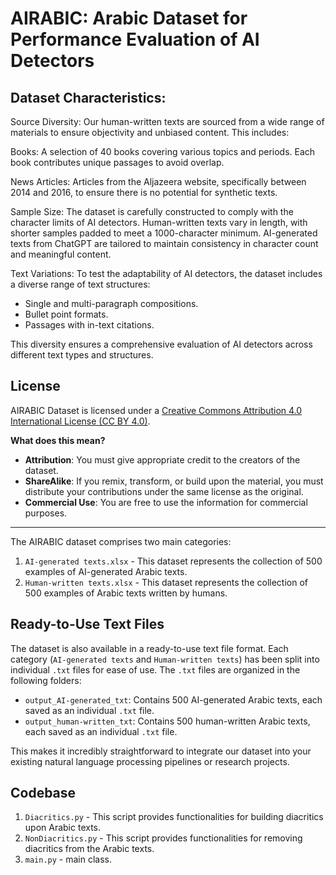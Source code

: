 # AIRABIC: Arabic Dataset for Performance Evaluation of AI Detectors

## Dataset Characteristics:

Source Diversity: Our human-written texts are sourced from a wide range of materials to ensure objectivity and unbiased content. This includes:

Books: A selection of 40 books covering various topics and periods. Each book contributes unique passages to avoid overlap.

News Articles: Articles from the Aljazeera website, specifically between 2014 and 2016, to ensure there is no potential for synthetic texts.

Sample Size: The dataset is carefully constructed to comply with the character limits of AI detectors. Human-written texts vary in length, with shorter samples padded to meet a 1000-character minimum. AI-generated texts from ChatGPT are tailored to maintain consistency in character count and meaningful content.

Text Variations: To test the adaptability of AI detectors, the dataset includes a diverse range of text structures:
* Single and multi-paragraph compositions.
* Bullet point formats.
* Passages with in-text citations.

This diversity ensures a comprehensive evaluation of AI detectors across different text types and structures.

## License
AIRABIC Dataset is licensed under a [Creative Commons Attribution 4.0 International License (CC BY 4.0)](https://creativecommons.org/licenses/by/4.0/).

**What does this mean?**
- **Attribution**: You must give appropriate credit to the creators of the dataset.
- **ShareAlike**: If you remix, transform, or build upon the material, you must distribute your contributions under the same license as the original.
- **Commercial Use**: You are free to use the information for commercial purposes.

---

The AIRABIC dataset comprises two main categories:

1. `AI-generated texts.xlsx` - This dataset represents the collection of 500 examples of AI-generated Arabic texts.
2. `Human-written texts.xlsx` - This dataset represents the collection of 500 examples of Arabic texts written by humans.

## Ready-to-Use Text Files
The dataset is also available in a ready-to-use text file format. Each category (`AI-generated texts` and `Human-written texts`) has been split into individual `.txt` files for ease of use. The `.txt` files are organized in the following folders:

- `output_AI-generated_txt`: Contains 500 AI-generated Arabic texts, each saved as an individual `.txt` file.
- `output_human-written_txt`: Contains 500 human-written Arabic texts, each saved as an individual `.txt` file.

This makes it incredibly straightforward to integrate our dataset into your existing natural language processing pipelines or research projects.

## Codebase

1. `Diacritics.py` - This script provides functionalities for building diacritics upon Arabic texts.
2. `NonDiacritics.py` - This script provides functionalities for removing diacritics from the Arabic texts.
3. `main.py` - main class.
